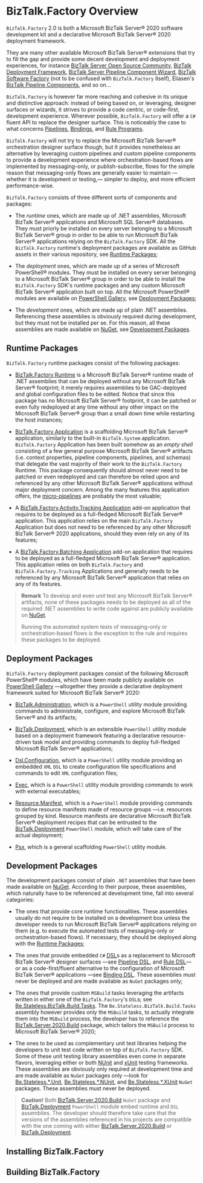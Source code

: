 ﻿# BizTalk.Factory Overview

`BizTalk.Factory` 2.0 is both a Microsoft BizTalk Server® 2020 software development kit and a declarative Microsoft BizTalk Server® 2020 deployment framework.

They are many other available Microsoft BizTalk Server® extensions that try to fill the gap and provide some decent development and deployment experiences, for instance [BizTalk Server Open Source Community](https://github.com/BizTalkCommunity), [BizTalk Deployment Framework](https://github.com/BTDF/DeploymentFramework), [BizTalk Server Pipeline Component Wizard](https://github.com/plykkegaard/btsplcw), [BizTalk Software Factory](https://github.com/jeanpaulsmit/BizTalk-Software-Factory) (not to be confused with `BizTalk.Factory` itself), Eliasen's [BizTalk Pipeline Components](http://biztalk.eliasen.dk/Pipelines.aspx), and so on...

`BizTalk.Factory` is however far more reaching and cohesive in its unique and distinctive approach: instead of being based on, or leveraging, designer surfaces or wizards, it strives to provide a code centric, or code-first, development experience. Wherever possible, `BizTalk.Factory` will offer a `C#` fluent API to replace the designer surface. This is noticeably the case to what concerns [Pipelines](./BizTalk/Dsl/Pipeline/README.md), [Bindings](./BizTalk/Dsl/Binding/README.md), and [Rule Programs](./BizTalk/Dsl/Rule/README.md).

`BizTalk.Factory` will not try to replace the Microsoft BizTalk Server® orchestration designer surface though, but it provides nonetheless an alternative by leveraging custom pipelines and custom pipeline components to provide a development experience where orchestration-based flows are implemented by messaging-only, or publish-subscribe, flows for the simple reason that messaging-only flows are generally easier to maintain &mdash;whether it is development or testing,&mdash; simpler to deploy, and more efficient performance-wise.

`BizTalk.Factory` consists of three different sorts of components and packages:

- The _runtime_ ones, which are made up of .NET assemblies, Microsoft BizTalk Server® applications and Microsoft SQL Server® databases. They must priorly be installed on every server belonging to a Microsoft BizTalk Server® group in order to be able to run Microsoft BizTalk Server® applications relying on the `BizTalk.Factory` SDK. All the `BizTalk.Factory` runtime's deployment packages are available as GitHub assets in their various repository, see [Runtime Packages](./README.md#runtime-packages);

- The _deployment_ ones, which are made up of a series of Microsoft PowerShell® modules. They must be installed on every server belonging to a Microsoft BizTalk Server® group in order to be able to install the `BizTalk.Factory` SDK's runtime packages and any custom Microsoft BizTalk Server® application built on top. All the Microsoft PowerShell® modules are available on [PowerShell Gallery][powershell.gallery.icraftsoftware], see [Deployment Packages](./README.md#deployment-packages);

- The _development_ ones, which are made up of plain .NET assemblies. Referencing these assemblies is obviously required during development, but they must not be installed per se. For this reason, all these assemblies are made available on [NuGet][nuget.icraftsoftware], see [Development Packages](./README.md#development-packages).

## Runtime Packages

`BizTalk.Factory` runtime packages consist of the following packages:

- [BizTalk.Factory Runtime](./BizTalk/Factory/Runtime/README.md) is a Microsoft BizTalk Server® runtime made of .NET assemblies that can be deployed without any Microsoft BizTalk Server® footprint; it merely requires assemblies to be GAC-deployed and global configuration files to be edited. Notice that since this package has no Microsoft BizTalk Server® footprint, it can be patched or even fully redeployed at any time without any other impact on the Microsoft BizTalk Server® group than a small down time while restarting the host instances;

- [BizTalk.Factory Application](./BizTalk/Factory/Application/README.md) is a scaffolding Microsoft BizTalk Server® application, similarly to the built-in `BizTalk.System` application. `BizTalk.Factory` Application has been built somehow as an _empty shell_ consisting of a few general purpose Microsoft BizTalk Server® artifacts (i.e. context properties, pipeline components, pipelines, and schemas) that delegate the vast majority of their work to the `BizTalk.Factory` Runtime. This package consequently should almost never need to be patched or even redeployed and can therefore be relied upon and referenced by any other Microsoft BizTalk Server® applications without major deployment concern. Among the many features this application offers, the [micro-pipelines](./BizTalk/Pipelines/README.md) are probably the most valuable;

- A [BizTalk.Factory.Activity.Tracking Application](./BizTalk/Factory/Activity/Tracking/Application/README.md) add-on application that requires to be deployed as a full-fledged Microsoft BizTalk Server® application. This application relies on the main `BizTalk.Factory` Application but does not need to be referenced by any other Microsoft BizTalk Server® 2020 applications, should they even rely on any of its features;

- A [BizTalk.Factory.Batching Application](./BizTalk/Factory/Batching/Application/README.md) add-on application that requires to be deployed as a full-fledged Microsoft BizTalk Server® application. This application relies on both `BizTalk.Factory` and `BizTalk.Factory.Tracking` Applications and generally needs to be referenced by any Microsoft BizTalk Server® application that relies on any of its features.

> **Remark** To develop and even _unit_ test any Microsoft BizTalk Server® artifacts, none of these packages needs to be deployed as all of the required .NET assemblies to write code against are publicly available on [NuGet][nuget.icraftsoftware].
>
> Running the automated system tests of messaging-only or orchestration-based flows is the exception to the rule and requires these packages to be deployed.

## Deployment Packages

`BizTalk.Factory` deployment packages consist of the following Microsoft PowerShell® modules, which have been made publicly available on [PowerShell Gallery][powershell.gallery.icraftsoftware] &mdash;altogether they provide a declarative deployment framework suited for Microsoft BizTalk Server® 2020:

- [BizTalk.Administration](./PowerShell/Module/BizTalk/Administration/README.md), which is a `PowerShell` utility module providing commands to administrate, configure, and explore Microsoft BizTalk Server® and its artifacts;

- [BizTalk.Deployment](./PowerShell/Module/BizTalk/Deployment/README.md), which is an extensible `PowerShell` utility module based on a deployment framework featuring a declarative resource-driven task model and providing commands to deploy full-fledged Microsoft BizTalk Server® applications;

- [Dsl.Configuration](./PowerShell/Module/Dsl/Configuration/README.md), which is a `PowerShell` utility module providing an embedded `XML` `DSL` to create configuration file specifications and commands to edit `XML` configuration files;

- [Exec](./PowerShell/Module/Exec/README.md), which is a `PowerShell` utility module providing commands to work with external executables;

- [Resource.Manifest](./PowerShell/Module/Resource/Manifest/README.md), which is a `PowerShell` module providing commands to define resource manifests made of resource groups &mdash;i.e. resources grouped by kind. Resource manifests are declarative Microsoft BizTalk Server® deployment recipes that can be entrusted to the [BizTalk.Deployment](./PowerShell/Module/BizTalk/Deployment/README.md) `PowerShell` module, which will take care of the actual deployment;

- [Psx](./PowerShell/Module/Psx/README.md), which is a general scaffolding `PowerShell` utility module.

## Development Packages

The development packages consist of plain `.NET` assemblies that have been made available on [NuGet][nuget.icraftsoftware]. According to their purpose, these assemblies, which naturally have to be referenced at development time, fall into several categories:

- The ones that provide core runtime functionalities. These assemblies usually do not require to be installed on a development box unless the developer needs to run Microsoft BizTalk Server® applications relying on them (e.g. to execute the automated tests of messaging-only or orchestration-based flows). If necessary, they should be deployed along with the [Runtime Packages](./README.md#runtime-packages);

- The ones that provide embedded `C#` [DSL][dsl]s as a replacement to Microsoft BizTalk Server® designer surfaces &mdash;see [Pipeline DSL](./BizTalk/Dsl/Pipeline/README.md), and [Rule DSL](./BizTalk/Dsl/Rule/README.md)&mdash; or as a code-first/fluent alternative to the configuration of Microsoft BizTalk Server® applications &mdash;see [Binding DSL](./BizTalk/Dsl/Binding/README.md). These assemblies must never be deployed and are made available as `NuGet` packages only;

- The ones that provide custom `MSBuild` tasks leveraging the artifacts written in either one of the `BizTalk.Factory`'s `DSL`s; see [Be.Stateless.BizTalk.Build.Tasks](./BizTalk/Build/Tasks/README.md). The `Be.Stateless.BizTalk.Build.Tasks` assembly however provides only the `MSBuild` tasks, to actually integrate them into the `MSBuild` process, the developer has to reference the [BizTalk.Server.2020.Build][biztalk.server.2020.build] package, which tailors the `MSBuild` process to Microsoft BizTalk Server® 2020;

- The ones to be used as complementary unit test libraries helping the developers to unit test code written on top of `BizTalk.Factory` SDK. Some of these unit testing library assemblies even come in separate flavors, leveraging either or both [NUnit](https://nunit.org/) and [xUnit](https://xunit.net/) testing frameworks. These assemblies are obviously only required at development time and are made available as `NuGet` packages only &mdash;look for [Be.Stateless.\*.Unit](https://www.nuget.org/packages?q=be.stateless.*.unit), [Be.Stateless.\*.NUnit](https://www.nuget.org/packages?q=be.stateless.*.nunit), and [Be.Stateless.\*.XUnit](https://www.nuget.org/packages?q=be.stateless.*.xunit) `NuGet` packages. These assemblies must never be deployed.

> **Caution!** Both [BizTalk.Server.2020.Build][biztalk.server.2020.build] `NuGet` package and [BizTalk.Deployment](./PowerShell/Module/BizTalk/Deployment/README.md) `PowerShell` module embed runtime and `DSL` assemblies. The developer should therefore take care that the versions of the assemblies referenced in his projects are compatible with the one coming with either [BizTalk.Server.2020.Build][biztalk.server.2020.build] or [BizTalk.Deployment](./PowerShell/Module/BizTalk/Deployment/README.md).

## Installing BizTalk.Factory

<!-- TODO -->

## Building BizTalk.Factory

<!-- TODO -->

<!-- links -->

[biztalk.server.2020.build]: https://www.nuget.org/packages/BizTalk.Server.2020.Build
[dsl]: https://en.wikipedia.org/wiki/Domain-specific_language "Domain-Specific Language"
[nuget.icraftsoftware]: https://www.nuget.org/profiles/icraftsoftware
[powershell.gallery.icraftsoftware]: https://www.powershellgallery.com/profiles/icraftsoftware

<!--
cSpell:ignore Eliasen priorly
-->

